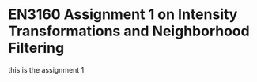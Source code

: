 # EN3160 Assignment 1 on Intensity Transformations and Neighborhood Filtering
 this is the assignment 1

